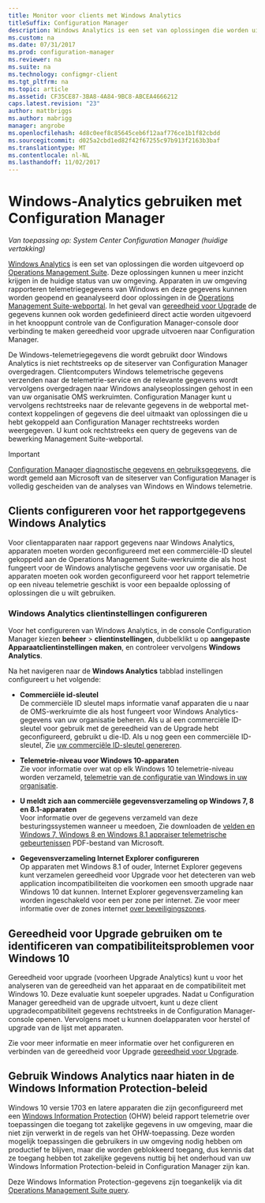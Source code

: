 ```yaml
---
title: Monitor voor clients met Windows Analytics
titleSuffix: Configuration Manager
description: Windows Analytics is een set van oplossingen die worden uitgevoerd op de Operations Management Suite waarmee dat u waardevolle inzichten in de huidige status van uw omgeving tekent dankzij het gebruik van de Windows-telemetriegegevens die is gerapporteerd door apparaten in uw omgeving.
ms.custom: na
ms.date: 07/31/2017
ms.prod: configuration-manager
ms.reviewer: na
ms.suite: na
ms.technology: configmgr-client
ms.tgt_pltfrm: na
ms.topic: article
ms.assetid: CF35CE87-3BA8-4A84-9BC8-ABCEA4666212
caps.latest.revision: "23"
author: mattbriggs
ms.author: mabrigg
manager: angrobe
ms.openlocfilehash: 4d8c0eef8c85645ceb6f12aaf776ce1b1f82cbdd
ms.sourcegitcommit: d025a2cbd1ed82f42f67255c97b913f2163b3baf
ms.translationtype: MT
ms.contentlocale: nl-NL
ms.lasthandoff: 11/02/2017
---
```

# <a name="use-windows-analytics-with-configuration-manager"></a>Windows-Analytics gebruiken met Configuration Manager

*Van toepassing op: System Center Configuration Manager (huidige vertakking)*

[Windows Analytics](https://www.microsoft.com/WindowsForBusiness/windows-analytics) is een set van oplossingen die worden uitgevoerd op [Operations Management Suite](/azure/operations-management-suite/operations-management-suite-overview). Deze oplossingen kunnen u meer inzicht krijgen in de huidige status van uw omgeving. Apparaten in uw omgeving rapporteren telemetriegegevens van Windows en deze gegevens kunnen worden geopend en geanalyseerd door oplossingen in de [Operations Management Suite-webportal](https://mms.microsoft.com). In het geval van [gereedheid voor Upgrade](/sccm/core/clients/manage/upgrade/upgrade-analytics) de gegevens kunnen ook worden gedefinieerd direct actie worden uitgevoerd in het knooppunt controle van de Configuration Manager-console door verbinding te maken gereedheid voor upgrade uitvoeren naar Configuration Manager.

De Windows-telemetriegegevens die wordt gebruikt door Windows Analytics is niet rechtstreeks op de siteserver van Configuration Manager overgedragen. Clientcomputers Windows telemetrische gegevens verzenden naar de telemetrie-service en de relevante gegevens wordt vervolgens overgedragen naar Windows analyseoplossingen gehost in een van uw organisatie OMS werkruimten. Configuration Manager kunt u vervolgens rechtstreeks naar de relevante gegevens in de webportal met-context koppelingen of gegevens die deel uitmaakt van oplossingen die u hebt gekoppeld aan Configuration Manager rechtstreeks worden weergegeven. U kunt ook rechtstreeks een query de gegevens van de bewerking Management Suite-webportal.

>[!Important]
>[Configuration Manager diagnostische gegevens en gebruiksgegevens](../../plan-design/diagnostics/diagnostics-and-usage-data.md), die wordt gemeld aan Microsoft van de siteserver van Configuration Manager is volledig gescheiden van de analyses van Windows en Windows telemetrie.

## <a name="configure-clients-to-report-data-to-windows-analytics"></a>Clients configureren voor het rapportgegevens Windows Analytics

Voor clientapparaten naar rapport gegevens naar Windows Analytics, apparaten moeten worden geconfigureerd met een commerciële-ID sleutel gekoppeld aan de Operations Management Suite-werkruimte die als host fungeert voor de Windows analytische gegevens voor uw organisatie. De apparaten moeten ook worden geconfigureerd voor het rapport telemetrie op een niveau telemetrie geschikt is voor een bepaalde oplossing of oplossingen die u wilt gebruiken. 

### <a name="configure-windows-analytics-client-settings"></a>Windows Analytics clientinstellingen configureren
Voor het configureren van Windows Analytics, in de console Configuration Manager kiezen **beheer** > **clientinstellingen**, dubbelklikt u op **aangepaste Apparaatclientinstellingen maken**, en controleer vervolgens **Windows Analytics**.  

Na het navigeren naar de **Windows Analytics** tabblad instellingen configureert u het volgende:
  -  **Commerciële id-sleutel**  
De commerciële ID sleutel maps informatie vanaf apparaten die u naar de OMS-werkruimte die als host fungeert voor Windows Analytics-gegevens van uw organisatie beheren. Als u al een commerciële ID-sleutel voor gebruik met de gereedheid van de Upgrade hebt geconfigureerd, gebruikt u die-ID. Als u nog geen een commerciële ID-sleutel, Zie [uw commerciële ID-sleutel genereren]( https://technet.microsoft.com/itpro/windows/deploy/upgrade-readiness-get-started#generate-your-commercial-id-key).

  -  **Telemetrie-niveau voor Windows 10-apparaten**   
Zie voor informatie over wat op elk Windows 10 telemetrie-niveau worden verzameld, [telemetrie van de configuratie van Windows in uw organisatie](https://technet.microsoft.com/itpro/windows/manage/configure-windows-telemetry-in-your-organization#telemetry-levels).

  -  **U meldt zich aan commerciële gegevensverzameling op Windows 7, 8 en 8.1-apparaten**   
Voor informatie over de gegevens verzameld van deze besturingssystemen wanneer u meedoen, Zie downloaden de [velden en Windows 7, Windows 8 en Windows 8.1 appraiser telemetrische gebeurtenissen](https://go.microsoft.com/fwlink/?LinkID=822965) PDF-bestand van Microsoft.

  -  **Gegevensverzameling Internet Explorer configureren**  
Op apparaten met Windows 8.1 of ouder, Internet Explorer gegevens kunt verzamelen gereedheid voor Upgrade voor het detecteren van web application incompatibiliteiten die voorkomen een smooth upgrade naar Windows 10 dat kunnen. Internet Explorer gegevensverzameling kan worden ingeschakeld voor een per zone per internet. Zie voor meer informatie over de zones internet [over beveiligingszones](https://msdn.microsoft.com/library/ms537183(v=vs.85).aspx).

## <a name="use-upgrade-readiness-to-identify-windows-10-compatibility-issues"></a>Gereedheid voor Upgrade gebruiken om te identificeren van compatibiliteitsproblemen voor Windows 10

Gereedheid voor upgrade (voorheen Upgrade Analytics) kunt u voor het analyseren van de gereedheid van het apparaat en de compatibiliteit met Windows 10. Deze evaluatie kunt soepeler upgrades. Nadat u Configuration Manager gereedheid van de upgrade uitvoert, kunt u deze client upgradecompatibiliteit gegevens rechtstreeks in de Configuration Manager-console openen. Vervolgens moet u kunnen doelapparaten voor herstel of upgrade van de lijst met apparaten.

Zie voor meer informatie en meer informatie over het configureren en verbinden van de gereedheid voor Upgrade [gereedheid voor Upgrade](../../clients/manage/upgrade/upgrade-analytics.md).

## <a name="use-windows-analytics-to-identify-gaps-in-windows-information-protection-policies"></a>Gebruik Windows Analytics naar hiaten in de Windows Information Protection-beleid

Windows 10 versie 1703 en latere apparaten die zijn geconfigureerd met een [Windows Information Protection](https://docs.microsoft.com/en-us/windows/threat-protection/windows-information-protection/protect-enterprise-data-using-wip) (OHW) beleid rapport telemetrie over toepassingen die toegang tot zakelijke gegevens in uw omgeving, maar die niet zijn verwerkt in de regels van het OHW-toepassing. Deze worden mogelijk toepassingen die gebruikers in uw omgeving nodig hebben om productief te blijven, maar die worden geblokkeerd toegang, dus kennis dat ze toegang hebben tot zakelijke gegevens nuttig bij het onderhoud van uw Windows Information Protection-beleid in Configuration Manager zijn kan. 

Deze Windows Information Protection-gegevens zijn toegankelijk via dit [Operations Management Suite query](https://go.microsoft.com/fwlink/?linkid=849952).
